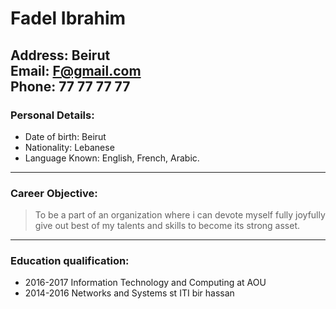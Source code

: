 # Fadel Ibrahim

**Address:** Beirut  
**Email:** F@gmail.com  
**Phone:** 77 77 77 77  
---
### Personal Details:
* Date of birth: Beirut
* Nationality: Lebanese
* Language Known: English, French, Arabic.
---
### Career Objective:
> To be a part of an organization where i can devote myself fully joyfully give out best of my talents and skills to become its strong asset.

---

### Education qualification:

* 2016-2017 Information Technology and Computing at AOU
* 2014-2016 Networks and Systems st ITI bir hassan
